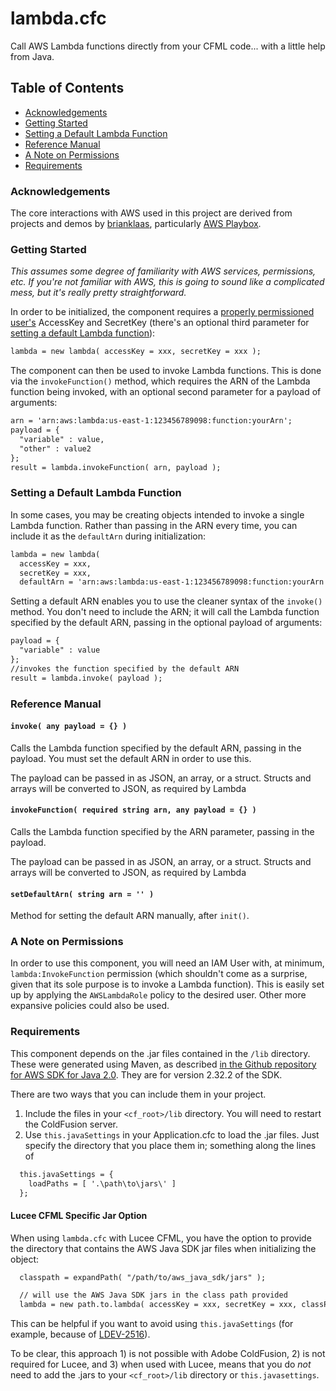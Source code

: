 # lambda.cfc
Call AWS Lambda functions directly from your CFML code... with a little help from Java.

## Table of Contents

- [Acknowledgements](#acknowledgements)
- [Getting Started](#getting-started)
- [Setting a Default Lambda Function](#setting-a-default-lambda-function)
- [Reference Manual](#reference-manual)
- [A Note on Permissions](#a-note-on-permissions)
- [Requirements](#requirements)

### Acknowledgements

The core interactions with AWS used in this project are derived from projects and demos by [brianklaas](https://github.com/brianklaas), particularly [AWS Playbox](https://github.com/brianklaas/awsPlaybox).

### Getting Started

*This assumes some degree of familiarity with AWS services, permissions, etc. If you're not familiar with AWS, this is going to sound like a complicated mess, but it's really pretty straightforward.*

In order to be initialized, the component requires a [properly permissioned user's](#a-note-on-permissions) AccessKey and SecretKey (there's an optional third parameter for [setting a default Lambda function]((#setting-a-default-lambda-function))):

```cfc
lambda = new lambda( accessKey = xxx, secretKey = xxx );
```

The component can then be used to invoke Lambda functions. This is done via the `invokeFunction()` method, which requires the ARN of the Lambda function being invoked, with an optional second parameter for a payload of arguments:

```cfc
arn = 'arn:aws:lambda:us-east-1:123456789098:function:yourArn';
payload = {
  "variable" : value,
  "other" : value2
};
result = lambda.invokeFunction( arn, payload );
```

### Setting a Default Lambda Function

In some cases, you may be creating objects intended to invoke a single Lambda function. Rather than passing in the ARN every time, you can include it as the `defaultArn` during initialization:

```cfc
lambda = new lambda(
  accessKey = xxx,
  secretKey = xxx,
  defaultArn = 'arn:aws:lambda:us-east-1:123456789098:function:yourArn' );
```

Setting a default ARN enables you to use the cleaner syntax of the `invoke()` method. You don't need to include the ARN; it will call the Lambda function specified by the default ARN, passing in the optional payload of arguments:

```cfc
payload = {
  "variable" : value
};
//invokes the function specified by the default ARN
result = lambda.invoke( payload );
```

### Reference Manual

#### `invoke( any payload = {} )`

Calls the Lambda function specified by the default ARN, passing in the payload. You must set the default ARN in order to use this.

The payload can be passed in as JSON, an array, or a struct. Structs and arrays will be converted to JSON, as required by Lambda

#### `invokeFunction( required string arn, any payload = {} )`

Calls the Lambda function specified by the ARN parameter, passing in the payload.

The payload can be passed in as JSON, an array, or a struct. Structs and arrays will be converted to JSON, as required by Lambda

#### `setDefaultArn( string arn = '' )`

Method for setting the default ARN manually, after `init()`.

### A Note on Permissions

In order to use this component, you will need an IAM User with, at minimum, `lambda:InvokeFunction` permission (which shouldn't come as a surprise, given that its sole purpose is to invoke a Lambda function). This is easily set up by applying the `AWSLambdaRole` policy to the desired user. Other more expansive policies could also be used.

### Requirements

This component depends on the .jar files contained in the `/lib` directory. These were generated using Maven, as described [in the Github repository for AWS SDK for Java 2.0](https://github.com/aws/aws-sdk-java-v2?tab=readme-ov-file#using-the-sdk). They are for version 2.32.2 of the SDK.

There are two ways that you can include them in your project.

1. Include the files in your `<cf_root>/lib` directory. You will need to restart the ColdFusion server.
2. Use `this.javaSettings` in your Application.cfc to load the .jar files. Just specify the directory that you place them in; something along the lines of

  ```cfc
    this.javaSettings = {
      loadPaths = [ '.\path\to\jars\' ]
    };
  ```

#### Lucee CFML Specific Jar Option

When using `lambda.cfc` with Lucee CFML, you have the option to provide the directory that contains the AWS Java SDK jar files when initializing the object:

```cfc
  classpath = expandPath( "/path/to/aws_java_sdk/jars" );

  // will use the AWS Java SDK jars in the class path provided
  lambda = new path.to.lambda( accessKey = xxx, secretKey = xxx, classPath = classpath );
```

This can be helpful if you want to avoid using `this.javaSettings` (for example, because of [LDEV-2516](https://luceeserver.atlassian.net/browse/LDEV-2516)).

To be clear, this approach 1) is not possible with Adobe ColdFusion, 2) is not required for Lucee, and 3) when used with Lucee, means that you do *not* need to add the .jars to your `<cf_root>/lib` directory or `this.javasettings`.
